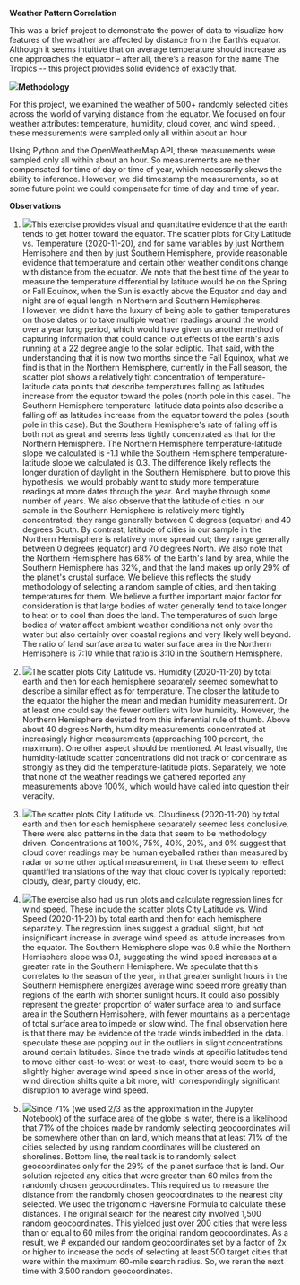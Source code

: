 **Weather Pattern Correlation**

This was a brief project to demonstrate the power of data to visualize how
features of the weather are affected by distance from the Earth’s equator.
Although it seems intuitive that on average temperature should increase as one
approaches the equator – after all, there’s a reason for the name The Tropics --
this project provides solid evidence of exactly that.

![](media/125141cbaacaae806b0a32292eae65dd.png)**Methodology**

For this project, we examined the weather of 500+ randomly selected cities
across the world of varying distance from the equator. We focused on four
weather attributes: temperature, humidity, cloud cover, and wind speed. , these
measurements were sampled only all within about an hour

Using Python and the OpenWeatherMap API, these measurements were sampled only
all within about an hour. So measurements are neither compensated for time of
day or time of year, which necessarily skews the ability to inference. However,
we did timestamp the measurements, so at some future point we could compensate
for time of day and time of year.

**Observations**

1.  ![](media/81f72f26c696dbfe89936b91877a8afd.png)This exercise provides visual
    and quantitative evidence that the earth tends to get hotter toward the
    equator. The scatter plots for City Latitude vs. Temperature (2020-11-20),
    and for same variables by just Northern Hemisphere and then by just Southern
    Hemisphere, provide reasonable evidence that temperature and certain other
    weather conditions change with distance from the equator. We note that the
    best time of the year to measure the temperature differential by latitude
    would be on the Spring or Fall Equinox, when the Sun is exactly above the
    Equator and day and night are of equal length in Northern and Southern
    Hemispheres. However, we didn't have the luxury of being able to gather
    temperatures on those dates or to take multiple weather readings around the
    world over a year long period, which would have given us another method of
    capturing information that could cancel out effects of the earth's axis
    running at a 22 degree angle to the solar ecliptic. That said, with the
    understanding that it is now two months since the Fall Equinox, what we find
    is that in the Northern Hemisphere, currently in the Fall season, the
    scatter plot shows a relatively tight concentration of temperature-latitude
    data points that describe temperatures falling as latitudes increase from
    the equator toward the poles (north pole in this case). The Southern
    Hemisphere temperature-latitude data points also describe a falling off as
    latitudes increase from the equator toward the poles (south pole in this
    case). But the Southern Hemisphere's rate of falling off is both not as
    great and seems less tightly concentrated as that for the Northern
    Hemisphere. The Northern Hemisphere temperature-latitude slope we calculated
    is -1.1 while the Southern Hemisphere temperature-latitude slope we
    calculated is 0.3. The difference likely reflects the longer duration of
    daylight in the Southern Hemisphere, but to prove this hypothesis, we would
    probably want to study more temperature readings at more dates through the
    year. And maybe through some number of years. We also observe that the
    latitude of cities in our sample in the Southern Hemisphere is relatively
    more tightly concentrated; they range generally between 0 degrees (equator)
    and 40 degrees South. By contrast, latitude of cities in our sample in the
    Northern Hemisphere is relatively more spread out; they range generally
    between 0 degrees (equator) and 70 degrees North. We also note that the
    Northern Hemisphere has 68% of the Earth's land by area, while the Southern
    Hemisphere has 32%, and that the land makes up only 29% of the planet's
    crustal surface. We believe this reflects the study methodology of selecting
    a random sample of cities, and then taking temperatures for them. We believe
    a further important major factor for consideration is that large bodies of
    water generally tend to take longer to heat or to cool than does the land.
    The temperatures of such large bodies of water affect ambient weather
    conditions not only over the water but also certainly over coastal regions
    and very likely well beyond. The ratio of land surface area to water surface
    area in the Northern Hemisphere is 7:10 while that ratio is 3:10 in the
    Southern Hemisphere.

2.  ![](media/111810071553e6d3174116d8856376cf.png)The scatter plots City
    Latitude vs. Humidity (2020-11-20) by total earth and then for each
    hemisphere separately seemed somewhat to describe a similar effect as for
    temperature. The closer the latitude to the equator the higher the mean and
    median humidity measurement. Or at least one could say the fewer outliers
    with low humidity. However, the Northern Hemisphere deviated from this
    inferential rule of thumb. Above about 40 degrees North, humidity
    measurements concentrated at increasingly higher measurements (approaching
    100 percent, the maximum). One other aspect should be mentioned. At least
    visually, the humidity-latitude scatter concentrations did not track or
    concentrate as strongly as they did the temperature-latitude plots.
    Separately, we note that none of the weather readings we gathered reported
    any measurements above 100%, which would have called into question their
    veracity.

1.  ![](media/49444d90787b7e5f18d0fe63303202e0.png)The scatter plots City
    Latitude vs. Cloudiness (2020-11-20) by total earth and then for each
    hemisphere separately seemed less conclusive. There were also patterns in
    the data that seem to be methodology driven. Concentrations at 100%, 75%,
    40%, 20%, and 0% suggest that cloud cover readings may be human eyeballed
    rather than measured by radar or some other optical measurement, in that
    these seem to reflect quantified translations of the way that cloud cover is
    typically reported: cloudy, clear, partly cloudy, etc.

1.  ![](media/a485f11bfa3ae4d4d9fa053a61e1705b.png)The exercise also had us run
    plots and calculate regression lines for wind speed. These include the
    scatter plots City Latitude vs. Wind Speed (2020-11-20) by total earth and
    then for each hemisphere separately. The regression lines suggest a gradual,
    slight, but not insignificant increase in average wind speed as latitude
    increases from the equator. The Southern Hemisphere slope was 0.8 while the
    Northern Hemisphere slope was 0.1, suggesting the wind speed increases at a
    greater rate in the Southern Hemisphere. We speculate that this correlates
    to the season of the year, in that greater sunlight hours in the Southern
    Hemisphere energizes average wind speed more greatly than regions of the
    earth with shorter sunlight hours. It could also possibly represent the
    greater proportion of water surface area to land surface area in the
    Southern Hemisphere, with fewer mountains as a percentage of total surface
    area to impede or slow wind. The final observation here is that there may be
    evidence of the trade winds imbedded in the data. I speculate these are
    popping out in the outliers in slight concentrations around certain
    latitudes. Since the trade winds at specific latitudes tend to move either
    east-to-west or west-to-east, there would seem to be a slightly higher
    average wind speed since in other areas of the world, wind direction shifts
    quite a bit more, with correspondingly significant disruption to average
    wind speed.

2.  ![](media/e0e9c7d65ce4f00053652277bbb9a3b9.png)Since 71% (we used 2/3 as the
    approximation in the Jupyter Notebook) of the surface area of the globe is
    water, there is a likelihood that 71% of the choices made by randomly
    selecting geocoordinates will be somewhere other than on land, which means
    that at least 71% of the cities selected by using random coordinates will be
    clustered on shorelines. Bottom line, the real task is to randomly select
    geocoordinates only for the 29% of the planet surface that is land. Our
    solution rejected any cities that were greater than 60 miles from the
    randomly chosen geocoordinates. This required us to measure the distance
    from the randomly chosen geocoordinates to the nearest city selected. We
    used the trigonomic Haversine Formula to calculate these distances. The
    original search for the nearest city involved 1,500 random geocoordinates.
    This yielded just over 200 cities that were less than or equal to 60 miles
    from the original random geocoordinates. As a result, we \# expanded our
    random geocoordinates set by a factor of 2x or higher to increase the odds
    of selecting at least 500 target cities that were within the maximum 60-mile
    search radius. So, we reran the next time with 3,500 random geocoordinates.
